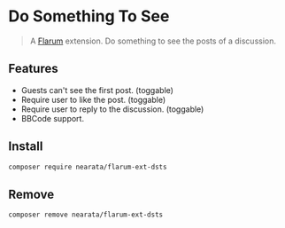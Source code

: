 # Do Something To See

> A [Flarum](http://flarum.org) extension. Do something to see the posts of a discussion.

## Features

- Guests can't see the first post. (toggable)
- Require user to like the post. (toggable)
- Require user to reply to the discussion. (toggable)
- BBCode support.

## Install

```sh
composer require nearata/flarum-ext-dsts
```

## Remove

```sh
composer remove nearata/flarum-ext-dsts
```
